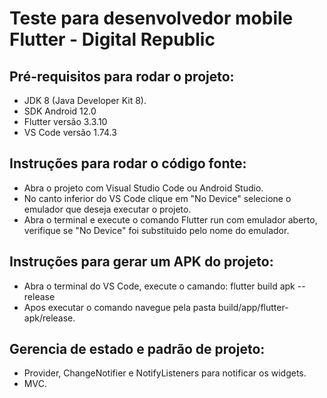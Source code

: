 # Teste para desenvolvedor mobile Flutter - Digital Republic


## Pré-requisitos para rodar o projeto: 
- JDK 8 (Java Developer Kit 8).
- SDK Android 12.0
- Flutter versão 3.3.10
- VS Code versão 1.74.3

## Instruções para rodar o código fonte: 

- Abra o projeto com Visual Studio Code ou Android Studio.
- No canto inferior do VS Code clique em "No Device" selecione o emulador que deseja executar o projeto.
- Abra o terminal e execute o comando Flutter run com emulador aberto, verifique se "No Device" foi substituido pelo nome do emulador.
 

## Instruções para gerar um APK do projeto: 

- Abra o terminal do VS Code, execute o camando: flutter build apk --release
- Apos executar o comando navegue pela pasta build/app/flutter-apk/release.

## Gerencia de estado e padrão de projeto:

- Provider, ChangeNotifier e NotifyListeners para notificar os widgets.
- MVC.